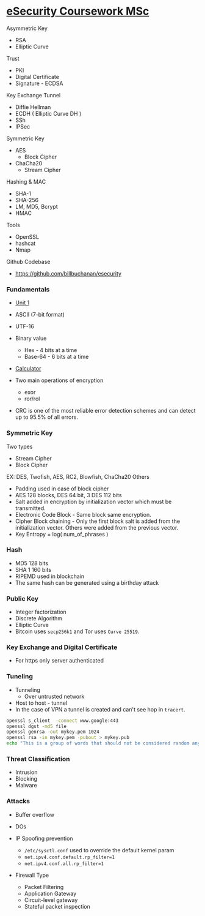 # [eSecurity Coursework MSc](https://asecuritysite.com/esecurity)

Asymmetric Key
 - RSA
 - Elliptic Curve

Trust
- PKI
- Digital Certificate
- Signature - ECDSA  

Key Exchange Tunnel
- Diffie Hellman
- ECDH ( Elliptic Curve DH )
- SSh
- IPSec

Symmetric Key
- AES 
    - Block Cipher
- ChaCha20 
    - Stream Cipher

Hashing & MAC
- SHA-1
- SHA-256
- LM, MD5, Bcrypt
- HMAC

Tools
- OpenSSL
- hashcat
- Nmap

Github Codebase
- https://github.com/billbuchanan/esecurity

### Fundamentals
- [Unit 1](https://asecuritysite.com/csn11117/unit01)

- ASCII (7-bit format)
- UTF-16 
- Binary value
    - Hex - 4 bits at a time
    - Base-64 - 6 bits at a time
- [Calculator](https://asecuritysite.com/Coding/ascii)

- Two main operations of encryption
    - exor
    - ror/rol
- CRC is one of the most reliable error detection schemes and can detect up to 95.5% of all errors.

### Symmetric Key
Two types
- Stream Cipher
- Block Cipher

EX: DES, Twofish, AES, RC2, Blowfish, ChaCha20  Others
- Padding used in case of block cipher
- AES 128 blocks, DES 64 bit, 3 DES 112 bits
- Salt added in encryption by initialization vector which must be transmitted.
- Electronic Code Block - Same block same encryption.
- Cipher Block chaining - Only the first block salt is added from the initialization vector. Others were added from the previous vector.
- Key Entropy = log( num_of_phrases ) 

### Hash
- MD5 128 bits
- SHA 1 160 bits 
- RIPEMD used in blockchain
- The same hash can be  generated using a birthday attack

### Public Key
- Integer factorization
- Discrete Algorithm
- Elliptic Curve
- Bitcoin uses `secp256k1` and Tor uses `Curve 25519`.

### Key Exchange and Digital Certificate
- For https only server authenticated

### Tuneling
- Tunneling 
    - Over untrusted network
- Host to host - tunnel
- In the case of VPN a tunnel is created and can't see hop in `tracert`. 

```bash
openssl s_client  -connect www.google:443 
openssl dgst -md5 file
openssl genrsa -out mykey.pem 1024
openssl rsa -in mykey.pem -pubout > mykey.pub
echo "This is a group of words that should not be considered random anymore so never use this to generate a private key" | openssl sha256
```

### Threat Classification
- Intrusion
- Blocking
- Malware

### Attacks
- Buffer overflow
- DOs

- IP Spoofing prevention
    - `/etc/sysctl.conf` used to override the default kernel param
    - `net.ipv4.conf.default.rp_filter=1`
    - `net.ipv4.conf.all.rp_filter=1`

- Firewall Type
    - Packet Filtering
    - Application Gateway
    - Circuit-level gateway
    - Stateful packet inspection